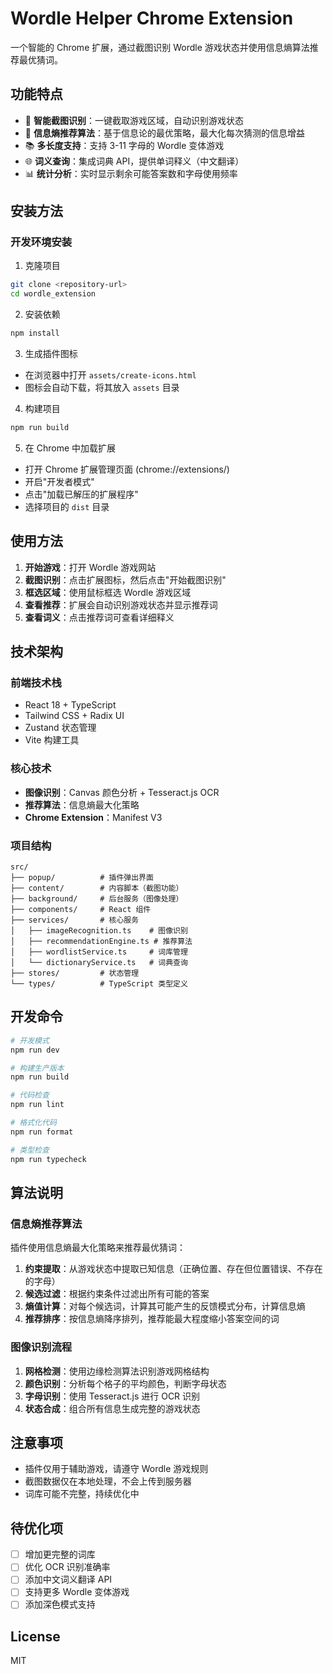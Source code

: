 # Wordle Helper Chrome Extension

一个智能的 Chrome 扩展，通过截图识别 Wordle 游戏状态并使用信息熵算法推荐最优猜词。

## 功能特点

- 📸 **智能截图识别**：一键截取游戏区域，自动识别游戏状态
- 🎯 **信息熵推荐算法**：基于信息论的最优策略，最大化每次猜测的信息增益
- 📚 **多长度支持**：支持 3-11 字母的 Wordle 变体游戏
- 🌐 **词义查询**：集成词典 API，提供单词释义（中文翻译）
- 📊 **统计分析**：实时显示剩余可能答案数和字母使用频率

## 安装方法

### 开发环境安装

1. 克隆项目
```bash
git clone <repository-url>
cd wordle_extension
```

2. 安装依赖
```bash
npm install
```

3. 生成插件图标
- 在浏览器中打开 `assets/create-icons.html`
- 图标会自动下载，将其放入 `assets` 目录

4. 构建项目
```bash
npm run build
```

5. 在 Chrome 中加载扩展
- 打开 Chrome 扩展管理页面 (chrome://extensions/)
- 开启"开发者模式"
- 点击"加载已解压的扩展程序"
- 选择项目的 `dist` 目录

## 使用方法

1. **开始游戏**：打开 Wordle 游戏网站
2. **截图识别**：点击扩展图标，然后点击"开始截图识别"
3. **框选区域**：使用鼠标框选 Wordle 游戏区域
4. **查看推荐**：扩展会自动识别游戏状态并显示推荐词
5. **查看词义**：点击推荐词可查看详细释义

## 技术架构

### 前端技术栈
- React 18 + TypeScript
- Tailwind CSS + Radix UI
- Zustand 状态管理
- Vite 构建工具

### 核心技术
- **图像识别**：Canvas 颜色分析 + Tesseract.js OCR
- **推荐算法**：信息熵最大化策略
- **Chrome Extension**：Manifest V3

### 项目结构
```
src/
├── popup/          # 插件弹出界面
├── content/        # 内容脚本（截图功能）
├── background/     # 后台服务（图像处理）
├── components/     # React 组件
├── services/       # 核心服务
│   ├── imageRecognition.ts    # 图像识别
│   ├── recommendationEngine.ts # 推荐算法
│   ├── wordlistService.ts     # 词库管理
│   └── dictionaryService.ts   # 词典查询
├── stores/         # 状态管理
└── types/          # TypeScript 类型定义
```

## 开发命令

```bash
# 开发模式
npm run dev

# 构建生产版本
npm run build

# 代码检查
npm run lint

# 格式化代码
npm run format

# 类型检查
npm run typecheck
```

## 算法说明

### 信息熵推荐算法

插件使用信息熵最大化策略来推荐最优猜词：

1. **约束提取**：从游戏状态中提取已知信息（正确位置、存在但位置错误、不存在的字母）
2. **候选过滤**：根据约束条件过滤出所有可能的答案
3. **熵值计算**：对每个候选词，计算其可能产生的反馈模式分布，计算信息熵
4. **推荐排序**：按信息熵降序排列，推荐能最大程度缩小答案空间的词

### 图像识别流程

1. **网格检测**：使用边缘检测算法识别游戏网格结构
2. **颜色识别**：分析每个格子的平均颜色，判断字母状态
3. **字母识别**：使用 Tesseract.js 进行 OCR 识别
4. **状态合成**：组合所有信息生成完整的游戏状态

## 注意事项

- 插件仅用于辅助游戏，请遵守 Wordle 游戏规则
- 截图数据仅在本地处理，不会上传到服务器
- 词库可能不完整，持续优化中

## 待优化项

- [ ] 增加更完整的词库
- [ ] 优化 OCR 识别准确率
- [ ] 添加中文词义翻译 API
- [ ] 支持更多 Wordle 变体游戏
- [ ] 添加深色模式支持

## License

MIT